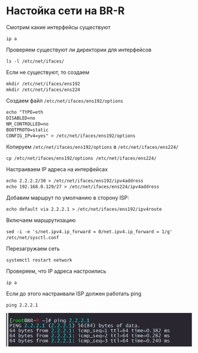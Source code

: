 # Настойка сети на BR-R

Смотрим какие интерфейсы существуют

```
ip a
```

Проверяем существуют ли директории для интерфейсов

```
ls -l /etc/net/ifaces/
```

Если не существуют, то создаем 

```
mkdir /etc/net/ifaces/ens192
mkdir /etc/net/ifaces/ens224
```

Создаем файл `/etc/net/ifaces/ens192/options`

```
echo "TYPE=eth
DISABLED=no
NM_CONTROLLED=no
BOOTPROTO=static
CONFIG_IPv4=yes" > /etc/net/ifaces/ens192/options
```

Копируем `/etc/net/ifaces/ens192/options` в `/etc/net/ifaces/ens224/`

```
cp /etc/net/ifaces/ens192/options /etc/net/ifaces/ens224/
```

Настраиваем IP адреса на интерфейсах

```
echo 2.2.2.2/30 > /etc/net/ifaces/ens192/ipv4address
echo 192.168.0.129/27 > /etc/net/ifaces/ens224/ipv4address
```

Добавим маршрут по умолчанию в сторону ISP:

```
echo default via 2.2.2.1 > /etc/net/ifaces/ens192/ipv4route
```

Включаем маршрутизацию

```
sed -i -e 's/net.ipv4.ip_forward = 0/net.ipv4.ip_forward = 1/g' /etc/net/sysctl.conf
```

Перезагружаем сеть

```
systemctl restart network
```

Проверяем, что IP адреса настроились

```
ip a
```

Если до этого настраивали ISP должен работать ping

```
ping 2.2.2.1
```

<p align="center">
  <img src="./pic6.png">
</p>